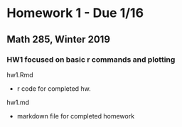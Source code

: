 Homework 1 - Due 1/16
================
Math 285, Winter 2019
----------- 

### HW1 focused on basic r commands and plotting
  
hw1.Rmd
  + r code for completed hw.

hw1.md
  + markdown file for completed homework
